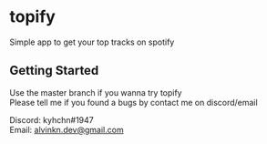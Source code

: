 # topify

Simple app to get your top tracks on spotify

## Getting Started

Use the master branch if you wanna try topify  
Please tell me if you found a bugs by contact me on discord/email  
  
Discord: kyhchn#1947  
Email: alvinkn.dev@gmail.com
